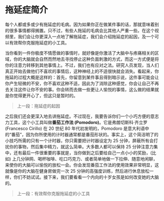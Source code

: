 # 拖延症简介

每个人都或多或少有拖延症的毛病。因为如果你正在做某件事的话，那就意味着别的很多事情都得搁置。只不过，有些人拖延的毛病会比其他人严重一些。在这个视频里，我们会让你更深入一点地了解拖延症，我们会介绍拖延症的起因，及一个可以有效帮你克服拖延症的小工具。

当你看到一件你极度不情愿做的事情时，就好像是你激活了大脑中与疼痛相关的区域，你的大脑就会自然而然地去寻找停止这种负面刺激的方式，而这一方式便是将你的注意力转移到其他事情上。不过，我们也有应对之法。研究人员发现，当人们真正开始去做他们不喜欢的事情后，这种神经上的不适很快就会消失。看起来，你拖延的过程大概是这样的：首先，你留意到某件事且得到暗示说，这件事可能会让你产生轻微的不安，你不喜欢这种不适，因此为了消除这种感觉，你会让自己不再去关注这件让你不安的事。你会转而去做一些更让人愉悦的事情，这么做的结果就是你觉得更开心了，但这只是暂时的。

> 上一段：拖延症的起因

之后我们还会更深入地去讲拖延症。不过现在，我要告诉你们一个小巧方便的意志力工具，这个小工具叫做**番茄工作法 (Pomodoro)**。它是弗朗切斯科·齐立罗 (Francesco Cirillo) 在 20 世纪 80 年代初发明的，Pomodoro 是意大利语中的“番茄”，因为你所使用的计时器通常都是番茄形状的。事实上，这个简洁明了的小技巧所需的只有一个计时器，你只需要把计时器设定为 25 分钟，屏蔽所有会打扰你的事物，然后集中精力，就这么简单。大多数人都可以保持 25 分钟注意力集中，还有最后一件很重要的事就是，当你做到之后要给自己一点小小的奖励，(比如) 上几分钟网、喝杯咖啡、吃口巧克力、或者简单地做一下拉伸、随意地闲聊，来使你的大脑可以愉悦的放松一会。你会发现番茄工作法的使用效果非常明显，这就像是你的大脑在健身房做完一次 25 分钟的高强度训练，然后进行休息放松一样，你们不妨试试。接下来，我们要看看一个内向的十岁女孩是如何改变她的大脑的。

> 上一段：有效帮你克服拖延症的小工具

